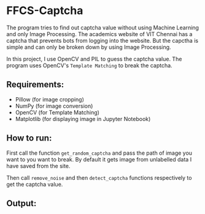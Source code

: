 # FFCS-Captcha
The program tries to find out captcha value without using Machine Learning and only Image Processing. The academics website of VIT Chennai has a captcha that prevents bots from logging into the website. But the capctha is simple and can only be broken down by using Image Processing.

In this project, I use OpenCV and PIL to guess the captcha value. The program uses OpenCV's `Template Matching` to break the captcha.

## Requirements:
- Pillow (for image cropping)
- NumPy (for image conversion)
- OpenCV (for Template Matching)
- Matplotlib (for displaying image in Jupyter Notebook)

## How to run:
First call the function `get_random_captcha` and pass the path of image you want to you want to break. By default it gets image from unlabelled data I have saved from the site.

Then call `remove_noise` and then `detect_captcha` functions respectively to get the captcha value.

## Output:



